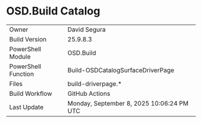 ﻿# OSD.Build Catalog

| | |
|-|-|
| Owner | David Segura |
| Build Version | 25.9.8.3 |
| PowerShell Module | OSD.Build |
| PowerShell Function | Build-OSDCatalogSurfaceDriverPage |
| Files | build-driverpage.* |
| Build Workflow | GitHub Actions |
| Last Update | Monday, September 8, 2025 10:06:24 PM UTC |
